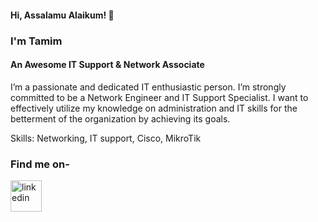 #### Hi, Assalamu Alaikum! 👋 
### I'm Tamim
#### An Awesome IT Support & Network Associate

I’m a passionate and dedicated IT enthusiastic person. I’m strongly committed to be a Network Engineer and IT Support Specialist. I want to effectively utilize my knowledge on administration and IT skills for the betterment of the organization by achieving its goals. 

Skills: Networking, IT support, Cisco, MikroTik

### Find me on- 
[<img src='https://cdn-icons-png.flaticon.com/512/174/174857.png' alt='linkedin' height='50'>](https://www.linkedin.com/in/https://www.linkedin.com/in/asmtamim//)  

